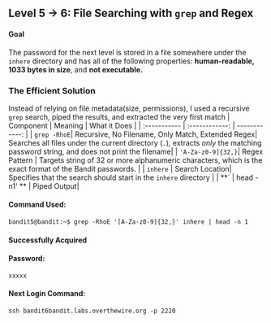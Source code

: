 ## Level 5 &rarr; 6: File Searching with ```grep``` and Regex 
#### Goal
The password for the next level is stored in a file somewhere under the ```inhere``` directory and has all of the following properties: __human-readable, 1033 bytes in size__, and __not executable.__ 
### The Efficient Solution
Instead of relying on file metadata(size, permissions), I used a recursive ```grep``` search, piped the results, and extracted the very first match
| Component       | Meaning        | What it Does  |
| :-----------    | :------------: | ------------: |
| ```grep -RhoE```| Recursive, No Filename, Only Match, Extended Regex| Searches all files under the current directory (```.```), extracts _only_ the matching password string, and does not print the filename|
| ```'A-Za-z0-9]{32,}```| Regex Pattern  | Targets string of 32 or more alphanumeric characters, which is the exact format of the Bandit passwords. |
| ```inhere```          | Search Location| Specifies that the search should start in the ```inhere``` directory |
| **`             | head -n1' **   | Piped Output|

#### Command Used:
``` bandit5@bandit:~$ grep -RhoE '[A-Za-z0-9]{32,}' inhere | head -n 1 ```

#### Successfully Acquired 
#### Password: 
```xxxxx```
#### Next Login Command:
``` ssh bandit6bandit.labs.overthewire.org -p 2220 ```
